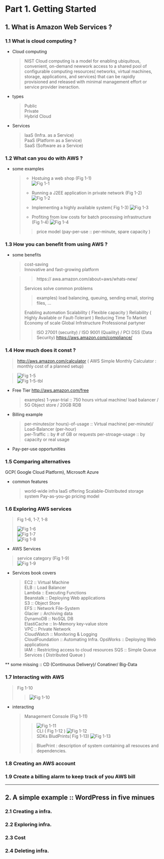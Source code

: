 # Part 1. Getting Started

## 1. What is Amazon Web Services ?

### 1.1 What is cloud computing ?

- Cloud computing

  > NIST
  > Cloud computing is a model
  > for enabling ubiquitous, convenient, on-demand newwork access
  > to a shared pool of configurable computing resources( networks, virtual machines, storage, applications, and services)
  > that can be rapidly provisioned and released
  > with minimal management effort or service provider ineraction.

- types

  > Public  
  > Private  
  > Hybrid Cloud

- Services
  > IaaS (Infra. as a Service)  
  > PaaS (Platform as a Service)  
  > SaaS (Software as a Service)

### 1.2 What can you do with AWS ?

- some examples
  > * Hostuing a web shop (Fig 1-1)  
  > ![Fig 1-1](./Images/1-1.jpg)  
  > 
  > * Running a J2EE application in private network (Fig 1-2)  
  > ![Fig 1-2](./Images/1-2.jpg)   
  > 
  > * Implementing a highly available system( Fig 1-3)
  > ![Fig 1-3](./Images/1-3.jpg)  
  > 
  > * Profiting from low costs for batch processing infrastructure (Fig 1-4) 
  > ![Fig 1-4](./Images/1-4.jpg)  
  >
  > > price model (pay-per-use :: per-minute, spare capacity )

### 1.3 How you can benefit from using AWS ?

- some benefits

  > cost-saving  
  > Innovative and fast-growing platform
  
  > > https:// awa.amazon.com/about=aws/whats-new/
  >
  > Services solve common problems
  >
  > > examples) load balancing, queuing, sending email, storing files, ...
  >
  > Enabling automation
  > Scalability ( Flexible capacity )
  > Reliability ( Highly Available or Fault-Tolerant )
  > Reducing Time To Market
  > Economy of scale
  > Global Infrstructure
  > Professional partyner
  >
  > > ISO 27001 (security) / ISO 9001 (Quaility) / PCI DSS (Data Security)
  > > https://aws.amazon.com/compliance/

### 1.4 How much does it const ?

> http://aws.amazon.com/calculator ( AWS Simple Monthly Calculator : monthly cost of a planned setup)

  > ![Fig 1-5](./Images/1-5.jpg)  
  > ![Fig 1-5-tbl](./Images/1-5-tbl.jpg)  


- Free Tier http://aws.amazon.com/free

  > examples) 1-year-trial :: 750 hours virtual machine/ load balancer / 5G Object store / 20GB RDB

- Billing example

  > per-minutes(or hours)-of-usage :: Virtual machine( per-minute)/ Load-Balancer (per-hour)  
  > per-Traffic :: by # of GB or requests
  > per-stroage-usage :: by capacity or real usage

- Pay-per-use opportunities

### 1.5 Comparing alternatives

GCP( Google Cloud Platform), Microsoft Azure

- common features
  > world-wide infra
  > IaaS offering
  > Scalable-Distributed storage system
  > Pay-as-you-go pricing model

### 1.6 Exploring AWS services

> Fig 1-6, 1-7, 1-8  
> 
> ![Fig 1-6](./Images/1-6.jpg)   
> ![Fig 1-7](./Images/1-7.jpg)  
> ![Fig 1-8](./Images/1-8.jpg)  

- AWS Services

> service category (Fig 1-9)  
> ![Fig 1-9](./Images/1-9.jpg)    


- Services book covers
  > EC2 :: Virtual Machine  
  > ELB :: Load Balancer  
  > Lambda :: Executing Functions  
  > Beanstalk :: Deploying Web applications  
  > S3 :: Object Store  
  > EFS :: Network File-System  
  > Glacier :: Archiving data  
  > DynamoDB :: NoSQL DB  
  > ElastiCache :: In-Memory key-value store  
  > VPC :: Private Network  
  > CloudWatch :: Monitoring & Logging  
  > CloudFoundation :: Automating Infra.
  > OpsWorks :: Deploying Web applications  
  > IAM :: Restricting access to cloud resources
  > SQS :: Simple Queue Services ( Distributed Queue )

\*\* some missing :: CD (Continuous Delivery)/ Conatiner/ Big-Data

### 1.7 Interacting with AWS

> Fig 1-10  
> > ![Fig 1-10](./Images/1-10.jpg)    


- interacting
  > Management Console (Fig 1-11)
  > > ![Fig 1-11](./Images/1-11.jpg)    
  > CLI ( Fig 1-12 )
  > > ![Fig 1-12](./Images/1-12.jpg)    
  > SDKs
  > BludPrints( Fig 1-13)
  > > ![Fig 1-13](./Images/1-13.jpg)    
  >
  > > BluePrint : description of system containing all resouces and dependencies.

### 1.8 Creating an AWS account

### 1.9 Create a billing alarm to keep track of you AWS bill

---

## 2. A simple example :: WordPress in five minues

### 2.1 Creating a infra.

### 2.2 Exploring infra.

### 2.3 Cost

### 2.4 Deleting infra.
